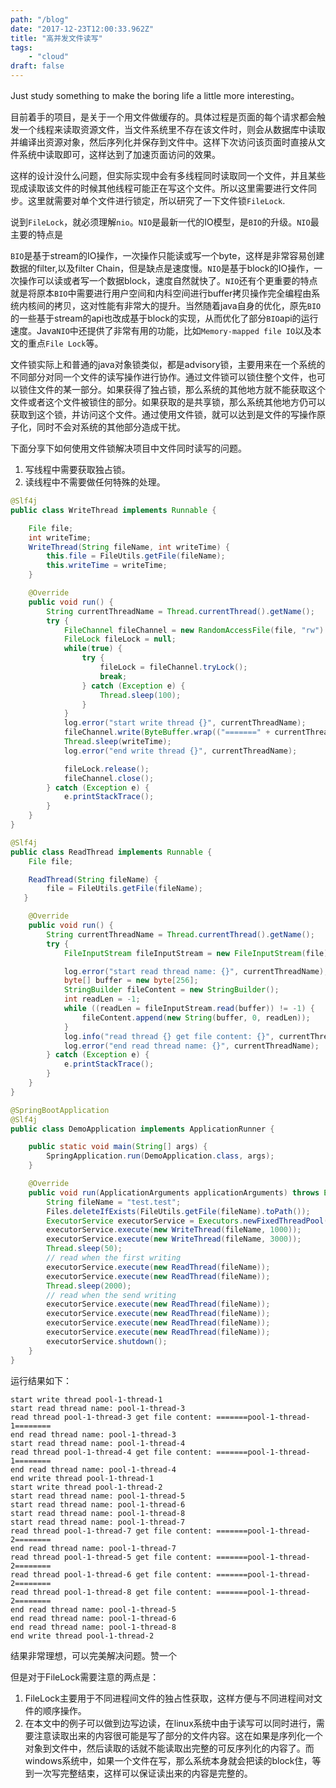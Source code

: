 ```yaml
---
path: "/blog"
date: "2017-12-23T12:00:33.962Z"
title: "高并发文件读写"
tags: 
    - "cloud"
draft: false
---
```


Just study something to make the boring life a little more interesting。

目前着手的项目，是关于一个用文件做缓存的。具体过程是页面的每个请求都会触发一个线程来读取资源文件，当文件系统里不存在该文件时，则会从数据库中读取并编译出资源对象，然后序列化并保存到文件中。这样下次访问该页面时直接从文件系统中读取即可，这样达到了加速页面访问的效果。

这样的设计没什么问题，但实际实现中会有多线程同时读取同一个文件，并且某些现成读取该文件的时候其他线程可能正在写这个文件。所以这里需要进行文件同步。这里就需要对单个文件进行锁定，所以研究了一下文件锁`FileLock`.

说到`FileLock`，就必须理解`nio`。`NIO`是最新一代的IO模型，是`BIO`的升级。`NIO`最主要的特点是

`BIO`是基于stream的IO操作，一次操作只能读或写一个byte，这样是非常容易创建数据的filter,以及filter Chain，但是缺点是速度慢。`NIO`是基于block的IO操作，一次操作可以读或者写一个数据block，速度自然就快了。`NIO`还有个更重要的特点就是将原本`BIO`中需要进行用户空间和内科空间进行buffer拷贝操作完全编程由系统内核间的拷贝，这对性能有非常大的提升。当然随着java自身的优化，原先`BIO`的一些基于stream的api也改成基于block的实现，从而优化了部分`BIO`api的运行速度。Java`NIO`中还提供了非常有用的功能，比如`Memory-mapped file IO`以及本文的重点`File Lock`等。

文件锁实际上和普通的java对象锁类似，都是advisory锁，主要用来在一个系统的不同部分对同一个文件的读写操作进行协作。通过文件锁可以锁住整个文件，也可以锁住文件的某一部分。如果获得了独占锁，那么系统的其他地方就不能获取这个文件或者这个文件被锁住的部分。如果获取的是共享锁，那么系统其他地方仍可以获取到这个锁，并访问这个文件。通过使用文件锁，就可以达到是文件的写操作原子化，同时不会对系统的其他部分造成干扰。

下面分享下如何使用文件锁解决项目中文件同时读写的问题。
1. 写线程中需要获取独占锁。
2. 读线程中不需要做任何特殊的处理。

```java
@Slf4j
public class WriteThread implements Runnable {

    File file;
    int writeTime;
    WriteThread(String fileName, int writeTime) {
        this.file = FileUtils.getFile(fileName);
        this.writeTime = writeTime;
    }

    @Override
    public void run() {
        String currentThreadName = Thread.currentThread().getName();
        try {
            FileChannel fileChannel = new RandomAccessFile(file, "rw").getChannel();
            FileLock fileLock = null;
            while(true) {
                try {
                    fileLock = fileChannel.tryLock();
                    break;
                } catch (Exception e) {
                    Thread.sleep(100);
                }
            }
            log.error("start write thread {}", currentThreadName);
            fileChannel.write(ByteBuffer.wrap(("=======" + currentThreadName + "========").getBytes()));
            Thread.sleep(writeTime);
            log.error("end write thread {}", currentThreadName);

            fileLock.release();
            fileChannel.close();
        } catch (Exception e) {
            e.printStackTrace();
        }
    }
}
```

```java
@Slf4j
public class ReadThread implements Runnable {
    File file;

    ReadThread(String fileName) {
        file = FileUtils.getFile(fileName);
   }

    @Override
    public void run() {
        String currentThreadName = Thread.currentThread().getName();
        try {
            FileInputStream fileInputStream = new FileInputStream(file);

            log.error("start read thread name: {}", currentThreadName);
            byte[] buffer = new byte[256];
            StringBuilder fileContent = new StringBuilder();
            int readLen = -1;
            while ((readLen = fileInputStream.read(buffer)) != -1) {
                fileContent.append(new String(buffer, 0, readLen));
            }
            log.info("read thread {} get file content: {}", currentThreadName, fileContent.toString());
            log.error("end read thread name: {}", currentThreadName);
        } catch (Exception e) {
            e.printStackTrace();
        }
    }
}
```

```java
@SpringBootApplication
@Slf4j
public class DemoApplication implements ApplicationRunner {

	public static void main(String[] args) {
		SpringApplication.run(DemoApplication.class, args);
	}

	@Override
	public void run(ApplicationArguments applicationArguments) throws Exception {
		String fileName = "test.test";
		Files.deleteIfExists(FileUtils.getFile(fileName).toPath());
		ExecutorService executorService = Executors.newFixedThreadPool(10);
		executorService.execute(new WriteThread(fileName, 1000));
		executorService.execute(new WriteThread(fileName, 3000));
		Thread.sleep(50);
		// read when the first writing
		executorService.execute(new ReadThread(fileName));
		executorService.execute(new ReadThread(fileName));
		Thread.sleep(2000);
		// read when the send writing
		executorService.execute(new ReadThread(fileName));
		executorService.execute(new ReadThread(fileName));
		executorService.execute(new ReadThread(fileName));
		executorService.execute(new ReadThread(fileName));
		executorService.shutdown();
	}
}
```

运行结果如下：
```text
start write thread pool-1-thread-1
start read thread name: pool-1-thread-3
read thread pool-1-thread-3 get file content: =======pool-1-thread-1========
end read thread name: pool-1-thread-3
start read thread name: pool-1-thread-4
read thread pool-1-thread-4 get file content: =======pool-1-thread-1========
end read thread name: pool-1-thread-4
end write thread pool-1-thread-1
start write thread pool-1-thread-2
start read thread name: pool-1-thread-5
start read thread name: pool-1-thread-6
start read thread name: pool-1-thread-8
start read thread name: pool-1-thread-7
read thread pool-1-thread-7 get file content: =======pool-1-thread-2========
end read thread name: pool-1-thread-7
read thread pool-1-thread-5 get file content: =======pool-1-thread-2========
read thread pool-1-thread-6 get file content: =======pool-1-thread-2========
read thread pool-1-thread-8 get file content: =======pool-1-thread-2========
end read thread name: pool-1-thread-5
end read thread name: pool-1-thread-6
end read thread name: pool-1-thread-8
end write thread pool-1-thread-2
```

结果非常理想，可以完美解决问题。赞一个

但是对于FileLock需要注意的两点是：
1. FileLock主要用于不同进程间文件的独占性获取，这样方便与不同进程间对文件的顺序操作。
2. 在本文中的例子可以做到边写边读，在linux系统中由于读写可以同时进行，需要注意读取出来的内容很可能是写了部分的文件内容。这在如果是序列化一个对象到文件中，然后读取的话就不能读取出完整的可反序列化的内容了。而windows系统中，如果一个文件在写，那么系统本身就会把读的block住，等到一次写完整结束，这样可以保证读出来的内容是完整的。